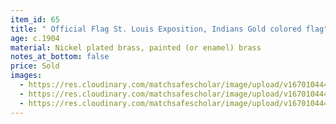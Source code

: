```yaml
---
item_id: 65
title: " Official Flag St. Louis Exposition, Indians Gold colored flag"
age: c.1904
material: Nickel plated brass, painted (or enamel) brass
notes_at_bottom: false
price: Sold
images:
  - https://res.cloudinary.com/matchsafescholar/image/upload/v1670104441/Louis4.jpg
  - https://res.cloudinary.com/matchsafescholar/image/upload/v1670104441/Louis2.jpg
  - https://res.cloudinary.com/matchsafescholar/image/upload/v1670104440/Louis3.jpg
---
```

